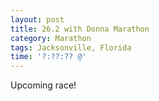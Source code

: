 ```yaml
---
layout: post
title: 26.2 with Donna Marathon
category: Marathon
tags: Jacksonville, Florida
time: '?:??:?? @'
---
```

Upcoming race!